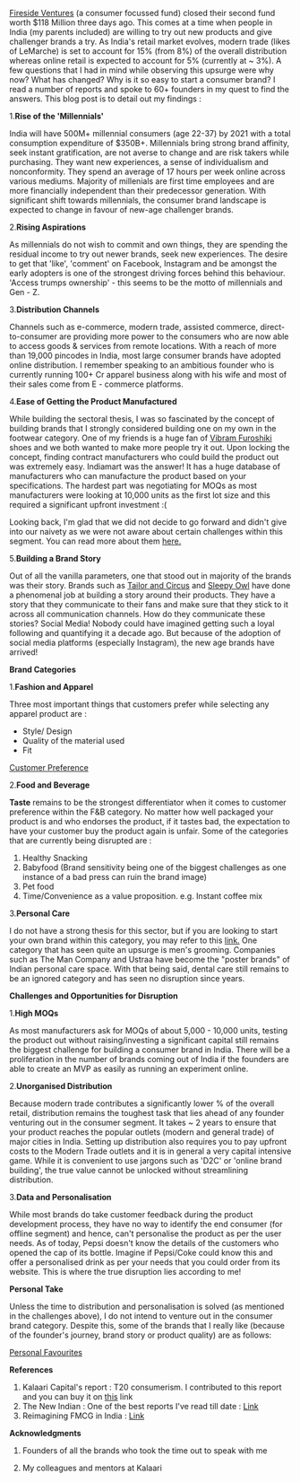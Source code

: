 [Fireside Ventures](https://firesideventures.com) (a consumer focussed fund) closed their second fund worth $118 Million three days ago. This comes at a time when people in India (my parents included) are willing to try out new products and give challenger brands a try. As India's retail market evolves, modern trade (likes of LeMarche) is set to account for 15% (from 8%) of the overall distribution whereas online retail is expected to account for 5% (currently at ~ 3%). A few questions that I had in mind while observing this upsurge were why now? What has changed? Why is it so easy to start a consumer brand? I read a number of reports and spoke to 60+ founders in my quest to find the answers. This blog post is to detail out my findings : 

1.**Rise of the 'Millennials'**

India will have 500M+ millennial consumers (age 22-37) by 2021 with a total consumption expenditure of $350B+. Millennials bring strong brand affinity, seek instant gratification, are not averse to change and are risk takers while purchasing. They want new experiences, a sense of individualism and nonconformity. They spend an average of 17 hours per week online across various mediums. Majority of millenials are first time employees and are more financially independent than their predecessor generation. With significant shift towards millennials, the consumer brand landscape is expected to change in favour of new-age challenger brands.

2.**Rising Aspirations**

As millennials do not wish to commit and own things, they are spending the residual income to try out newer brands, seek new experiences. The desire to get that 'like', 'comment' on Facebook, Instagram and be amongst the early adopters is one of the strongest driving forces behind this behaviour. 'Access trumps ownership' - this seems to be the motto of millennials and Gen - Z. 

3.**Distribution Channels**

Channels such as e-commerce, modern trade, assisted commerce, direct-to-consumer are providing more power to the consumers who are now able to access goods & services from remote locations. With a reach of more than 19,000 pincodes in India, most large consumer brands have adopted online distribution. I remember speaking to an ambitious founder who is currently running 100+ Cr apparel business along with his wife and most of their sales come from E - commerce platforms. 

4.**Ease of Getting the Product Manufactured**

While building the sectoral thesis, I was so fascinated by the concept of building brands that I strongly considered building one on my own in the footwear category. One of my friends is a huge fan of [Vibram Furoshiki](https://en.wikipedia.org/wiki/Vibram) shoes and we both wanted to make more people try it out. Upon locking the concept, finding contract manufacturers who could build the product out was extremely easy. Indiamart was the answer! It has a huge database of manufacturers who can manufacture the product based on your specifications. The hardest part was negotiating for MOQs as most manufacturers were looking at 10,000 units as the first lot size and this required a significant upfront investment :(

Looking back, I'm glad that we did not decide to go forward and didn't give into our naivety as we were not aware about certain challenges within this segment. You can read more about them [here.](https://www.notion.so/Rise-of-Indian-D2C-Brands-a75d57e92a17472c89fa103263576f5a) 

5.**Building a Brand Story**

Out of all the vanilla parameters, one that stood out in majority of the brands was their story. Brands such as [Tailor and Circus](https://www.instagram.com/tailorandcircus/?hl=en)  and [Sleepy Owl](https://www.instagram.com/sleepyowlcoffee/?hl=en)  have done a phenomenal job at building a story around their products. They have a story that they communicate to their fans and make sure that they stick to it across all communication channels. How do they communicate these stories? 
Social Media! Nobody could have imagined getting such a loyal following and quantifying it a decade ago. But because of the adoption of social media platforms (especially Instagram), the new age brands have arrived!

**Brand Categories** 

1.**Fashion and Apparel**

Three most important things that customers prefer while selecting any apparel product are :
- Style/ Design
- Quality of the material used
- Fit

[Customer Preference](blob:https://pasteboard.co/2f0f8ee5-af55-41a9-a020-0c1dc509ddc3) 

2.**Food and Beverage**

**Taste** remains to be the strongest differentiator when it comes to customer preference within the F&B category. No matter how well packaged your product is and who endorses the product, if it tastes bad, the expectation to have your customer buy the product again is unfair. Some of the categories that are currently being disrupted are : 

1. Healthy Snacking 
2. Babyfood (Brand sensitivity being one of the biggest challenges as one instance of a bad press can ruin the brand image) 
3. Pet food 
4. Time/Convenience as a value proposition. e.g. Instant coffee mix 

3.**Personal Care**

I do not have a strong thesis for this sector, but if you are looking to start your own brand within this category, you may refer to this [link.](https://yourstory.com/smbstory/personal-care-indian-brands-entrepreneurs-soap-shampoo-kimrica-bare-anatomy-medimix-natures-essence-sacred-salts) One category that has seen quite an upsurge is men's grooming. Companies such as The Man Company and Ustraa have become the "poster brands" of Indian personal care space. With that being said, dental care still remains to be an ignored category and has seen no disruption since years. 

**Challenges and Opportunities for Disruption** 

1.**High MOQs**

As most manufacturers ask for MOQs of about 5,000 - 10,000 units, testing the product out without raising/investing a significant capital still remains the biggest challenge for building a consumer brand in India. There will be a proliferation in the number of brands coming out of India if the founders are able to create an MVP as easily as running an experiment online. 

2.**Unorganised Distribution**

Because modern trade contributes a significantly lower % of the overall retail, distribution remains the toughest task that lies ahead of any founder venturing out in the consumer segment. It takes ~ 2 years to ensure that your product reaches the popular outlets (modern and general trade) of major cities in India. Setting up distribution also requires you to pay upfront costs to the Modern Trade outlets and it is in general a very capital intensive game. While it is convenient to use jargons such as 'D2C' or 'online brand building', the true value cannot be unlocked without streamlining distribution. 

3.**Data and Personalisation**

While most brands do take customer feedback during the product development process, they have no way to identify the end consumer (for offline segment) and hence, can't personalise the product as per the user needs. As of today, Pepsi doesn't know the details of the customers who opened the cap of its bottle. Imagine if Pepsi/Coke could know this and offer a personalised drink as per your needs that you could order from its website. This is where the true disruption lies according to me! 

**Personal Take** 

Unless the time to distribution and personalisation is solved (as mentioned in the challenges above), I do not intend to venture out in the consumer brand category. Despite this, some of the brands that I really like (because of the founder's journey, brand story or product quality) are as follows: 

[Personal Favourites](https://www.notion.so/85c91f9e28df40e1ad0a45052716b95a)

**References**  

1. Kalaari Capital's report : T20 consumerism. I contributed to this report and you can buy it on [this](https://www.scribd.com/document/407597572/Consumer-Brands-1-Kalaari-Document) link 
2. The New Indian : One of the best reports I've read till date : [Link](https://www.bcg.com/en-in/publications/2017/marketing-sales-globalization-new-indian-changing-consumer) 
3. Reimagining FMCG in India : [Link](https://www.bcg.com/en-in/publications/2017/marketing-sales-globalization-new-indian-changing-consumer) 

**Acknowledgments**

1. Founders of all the brands who took the time out to speak with me 

2. My colleagues and mentors at Kalaari